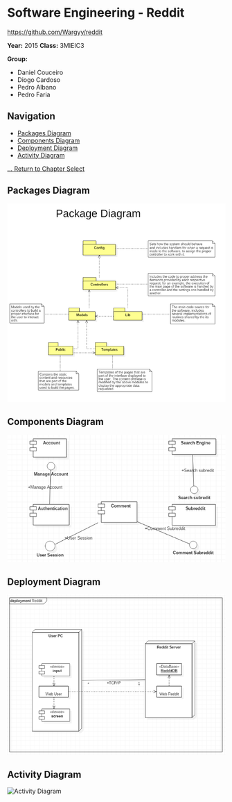 # Software Engineering - Reddit
https://github.com/Wargyy/reddit

**Year:** 2015 **Class:** 3MIEIC3

**Group:**
* Daniel Couceiro
* Diogo Cardoso
* Pedro Albano
* Pedro Faria

## Navigation

* [Packages Diagram](#packages-diagram)
* [Components Diagram](#components-diagram)
* [Deployment Diagram](#deployment-diagram)
* [Activity Diagram](#activity-diagram)

[... Return to Chapter Select](Chapter_Select.md)

## Packages Diagram
![Packages Diagram](./diagrams/packagesdiagram.png)

## Components Diagram
![Components Diagram](./diagrams/ComponentDiagram.png)

## Deployment Diagram
![Deployment Diagram](./diagrams/DeploymentDiagram.png)

## Activity Diagram
![Activity Diagram](http://i.imgur.com/sS7o3hD.png)


